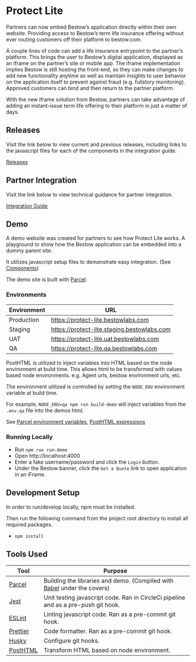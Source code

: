 # Protect Lite

Partners can now embed Bestow’s application directly within their own website. Providing access to Bestow’s term 
life insurance offering without ever routing customers off their platform to bestow.com.

A couple lines of code can add a life insurance entrypoint to the partner’s platform. This brings the user to
Bestow’s digital application, displayed as an iframe on the partner’s site or mobile app. The iframe
implementation implies Bestow is still hosting the front-end, so they can make changes to add new functionality
anytime as well as maintain insights to user behavior on the application itself to prevent against fraud
(e.g. fullstory monitoring). Approved customers can bind and then return to the partner platform.

With the new iframe solution from Bestow, partners can take advantage of adding an instant-issue term life offering 
to their platform in just a matter of days.

## Releases

Visit the link below to view current and previous releases, including links to the javascript files for each of the
components in the integration guide.

[Releases](https://github.com/Bestowinc/protect-lite/releases)

## Partner Integration

Visit the link below to view technical guidance for partner integration.

[Integration Guide](documentation/v1/integration-guide.md)

## Demo

A demo website was created for partners to see how Protect Lite works. A playground to show how the
Bestow application can be embedded into a dummy parent site.

It utilizes javascript setup files to demonstrate easy integration. (See 
[Components](documentation/v1/integration-guide.md#components-overview))

The demo site is built with [Parcel](https://parceljs.org/).

### Environments

| Environment | URL                                         |
|-------------|---------------------------------------------|
| Production  | https://protect-lite.bestowlabs.com         |
| Staging     | https://protect-lite.staging.bestowlabs.com |
| UAT         | https://protect-lite.uat.bestowlabs.com     |
| QA          | https://protect-lite.qa.bestowlabs.com      |

PostHTML is utilized to inject variables into HTML based on the node environment at build time. This allows html to be
transformed with values based node environments. e.g. Agent urls, bestow environment urls, etc.

The environment utilized is controlled by setting the `NODE_ENV` environment variable at build time.

For example, `NODE_ENV=qa npm run build-demo` will inject variables from the `.env.qa` file into the demos html.

See [Parcel environment variables](https://en.parceljs.org/env.html),
[PostHTML expressions](https://github.com/posthtml/posthtml-expressions)

### Running Locally

* Run `npm run run-demo`
* Open http://localhost:4000
* Enter a fake username/password and click the `Login` button.
* Under the Bestow banner, click the `Get a Quote` link to open application in an iFrame.

## Development Setup

In order to run/develop locally, npm must be installed. 

Then run the following command from the project root directory to install all required packages.
* `npm install`

## Tools Used

| Tool                                         | Purpose                                                                                       |
|----------------------------------------------|-----------------------------------------------------------------------------------------------|
| [Parcel](https://parceljs.org/)              | Building the libraries and demo. (Compiled with [Babel](https://babeljs.io) under the covers) |
| [Jest](https://jestjs.io/)                   | Unit testing javascript code. Ran in CircleCi pipeline and as a pre-push git hook.            |
| [ESLint](https://eslint.org/)                | Linting javascript code. Ran as a pre-commit git hook.                                        |
| [Prettier](https://prettier.io/)             | Code formatter. Ran as a pre-commit git hook.                                                 |
| [Husky](https://typicode.github.io/husky/#/) | Configure git hooks.                                                                          |
| [PostHTML](https://posthtml.org/#/)          | Transform HTML based on node environment.                                                     |
